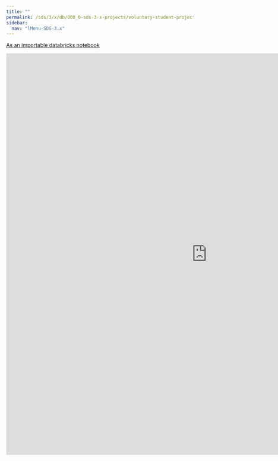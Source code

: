 ```yaml
---
title: ""
permalink: /sds/3/x/db/000_0-sds-3-x-projects/voluntary-student-project-01_group-DDLInMining/01_ImageSegmentation_UNet/
sidebar:
  nav: "lMenu-SDS-3.x"
---
```


[As an importable databricks notebook](https://lamastex.github.io/scalable-data-science/sds/3/x/db/000_0-sds-3-x-projects/voluntary-student-project-01_group-DDLInMining/01_ImageSegmentation_UNet.html)

<iframe src="https://lamastex.github.io/scalable-data-science/sds/3/x/db/000_0-sds-3-x-projects/voluntary-student-project-01_group-DDLInMining/01_ImageSegmentation_UNet.html" width="1080" height="1080" frameborder="0"></iframe>
